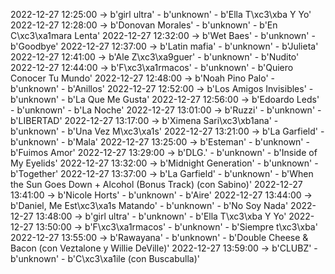 2022-12-27 12:25:00 -> b'girl ultra' - b'unknown' - b'Ella T\xc3\xba Y Yo'
2022-12-27 12:28:00 -> b'Donovan Morales' - b'unknown' - b'En C\xc3\xa1mara Lenta'
2022-12-27 12:32:00 -> b'Wet Baes' - b'unknown' - b'Goodbye'
2022-12-27 12:37:00 -> b'Latin mafia' - b'unknown' - b'Julieta'
2022-12-27 12:41:00 -> b'Ale Z\xc3\xa9guer' - b'unknown' - b'Nudito'
2022-12-27 12:44:00 -> b'F\xc3\xa1rmacos' - b'unknown' - b'Quiero Conocer Tu Mundo'
2022-12-27 12:48:00 -> b'Noah Pino Palo' - b'unknown' - b'Anillos'
2022-12-27 12:52:00 -> b'Los Amigos Invisibles' - b'unknown' - b'La Que Me Gusta'
2022-12-27 12:56:00 -> b'Edoardo Leds' - b'unknown' - b'La Noche'
2022-12-27 13:01:00 -> b'Ruzzi' - b'unknown' - b'LIBERTAD'
2022-12-27 13:17:00 -> b'Ximena Sari\xc3\xb1ana' - b'unknown' - b'Una Vez M\xc3\xa1s'
2022-12-27 13:21:00 -> b'La Garfield' - b'unknown' - b'Mala'
2022-12-27 13:25:00 -> b'Esteman' - b'unknown' - b'Fuimos Amor'
2022-12-27 13:29:00 -> b'DLG.' - b'unknown' - b'Inside of My Eyelids'
2022-12-27 13:32:00 -> b'Midnight Generation' - b'unknown' - b'Together'
2022-12-27 13:37:00 -> b'La Garfield' - b'unknown' - b'When the Sun Goes Down + Alcohol (Bonus Track) (con Sabino)'
2022-12-27 13:41:00 -> b'Nicole Horts' - b'unknown' - b'Aire'
2022-12-27 13:44:00 -> b'Daniel, Me Est\xc3\xa1s Matando' - b'unknown' - b'No Soy Nada'
2022-12-27 13:48:00 -> b'girl ultra' - b'unknown' - b'Ella T\xc3\xba Y Yo'
2022-12-27 13:50:00 -> b'F\xc3\xa1rmacos' - b'unknown' - b'Siempre t\xc3\xba'
2022-12-27 13:55:00 -> b'Rawayana' - b'unknown' - b'Double Cheese & Bacon (con Veztalone y Willie DeVille)'
2022-12-27 13:59:00 -> b'CLUBZ' - b'unknown' - b'C\xc3\xa1ile (con Buscabulla)'
